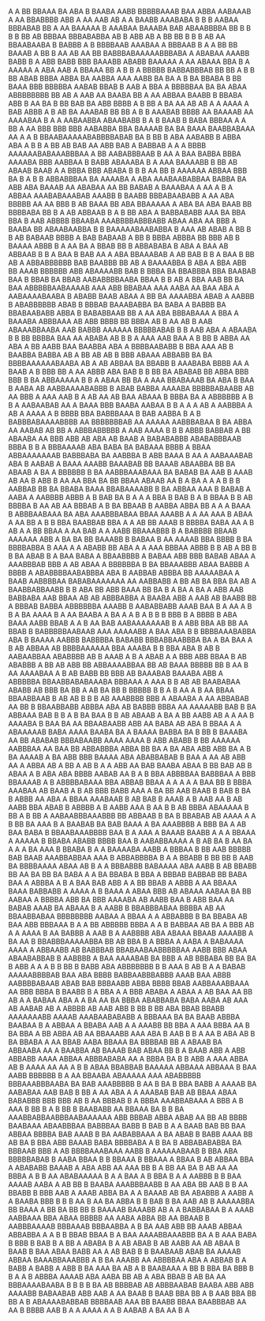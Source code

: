 A A BB BBAAA   BA ABA B BAABA AABB BBBBBAAAB  BAA ABBA AABAAAB A AA BBABBBB  ABB A   AA AAB AB A A BAABB AAABABA     B B B AABAA   BBBABAB BB  A AA   BAAAAA B AAABAA BAAABA   BAB  ABAABBBBA BB   B  B B B BB AB BBBAA BBBABABBA   AB  B ABB AB A  BB BB B B  B AB AA  BBAABAABA B  BABBB A B BBBBAAB AAABAA A    BBBAAB B A     A BB BB  BAAAB A BB   B AA AB  AA  BB  BABBBABAAAAABBBABA     A  ABABAA AAABB BABB  B  A ABB BABB   BBB BAAABB ABABB BAAAAA A AA ABAAA BBA B    A    AAAAA  A ABA   AAB  A BBAAA BB A B   B A BBBBB  BABBABBBAB  BB BB    A B B BB ABAB BBBA ABBA BA  AABBA AAA   AABB BA  BA A B BA  BBABA B BB BAAA BBB BBBBBA AABAB BBAB B AAB A BBA  A BBBBBAA BA BA ABAA ABBBBBBBB BB  AB A  AAB AA BAABA BB   A  AA ABBAA    BAABB B  BBABA ABB B AA BA   B  BB BAB BA  ABB BBBB A B  BB  A  BA  AA  AB AB  A A    AAAA A  BAB ABBB A  B AB   BA AAABAB BB BB A B B AAABAB BBBB AA  BAAAAB AA  AAAABAA B  A A AABAABBA ABAABABB  B A B   BAAB B  BABA BBBAA     A  A     BB A AA BBB BBB  BBB  AABABBA     BBA BAAAAB BA BA BAAA BAABBABAAA   AA A  A B BBAABAAAAABABBBBABAB BA B BB B ABA AABABB B  ABBA  ABA  A B B A BB AB BAB AA      ABB  BAB A  BABBAB A A   A  BBBB AAAAAABABAAABBBAA  A BB  AABABBBAAB B AA A BAA BABBA BBBA  AAAABA BBB  AABBAA B   BABB ABAAABA B A AAA    BAAAABB B  BB AB  ABAAB  BAAB A A BBBA  BBB   ABABA     B B    B   AA BB B AAAAAA ABBAA BBB BA  B A  B  B ABBABBBAA BA AAAABA A ABA AAABAABABBAA BABBA  BA  ABB ABA BAAAB AA ABABAA     AA BB    BABAB A BAAABAA A AA  A   B A  ABBAA AAABABAAABAB AAABB   B  BAABB BBBABAABABB A  AA  ABA BBBBB  AA    AA BBB B  AB BAAA BB   ABA BBAAAAA  A  ABA BA   ABA   BAAB BB BBBBABA BB    B A AB ABBAAB B  A    B BB  ABA A BABBABABB AAA        BA  BBA      BBA  B AAB   ABBBB  BBAABA   AAABBBBABBBABB ABAA  ABA AA BBB  A BAABA  BB ABAABAABBA B B    BAAAAABAABABBA B AAA  AB ABAB A BB B B AB BABAAB BBBB A BAB BABAAB A BB B   BBBA ABBBA BB BBB AB B BAAAA ABBB B  A   AA BA A    BBAB  BB   B  ABBABABA B  ABA   A  BAA     AB ABBAAB B B A BAA B  BAB  AA A    ABA  BBAAABAB A AB  BAB  B B  A BAA  B BB AB A ABBABBBBBB BAB     BAABBB BB AB A BAAAABBA   B ABA A  BBA ABB BB AAAB BBBBBB   ABB ABAAAABB BAB B BBBA BA BBABBBA BBA BAABAB BAA B  BBAB BA  BBAB AABABBBBAABA BBAA  B B AB A BBA AAB  BB  BA  BAA ABBBBBAABAAAAB AAA ABB BBABAA AAA AABA  AA   BAA  ABA   A AABAAAABAABA  B ABABB  BAAB ABAA   A BB    BA AAAABBA  ABAB A AABBB B ABABBBBBB   ABAB    B BBBAB BAAABABBA    BA BABA A  BABBB BA BBABAABABB ABBA B  BABABBAAB BB  A  AA ABA BBBABAAA A BBA A BAAABA ABBBAAA AB ABB BBBB BB BBBA AB B AA  AB  B AAB ABAAABBAABA  AAB BABBB    AAAAAA BBBBBABAB   B B  AAB ABA A ABAABA B  B BB BBBBA  BAA AA ABABA AB  B  B A AAA   AAB BAA A     B BB B ABBA AA ABA A   BB AABB BAA  BAABBA ABA A  BBBBAABABB  B BBA AAA  AB B BAABBA BABBA AB A BB AB AB B BBB ABAAA ABBABB BA BA BBBBAAAAAABAABA AB A AB  ABBAA BA  BBABB    B AAABABA BBBB AA A BAAB A B  BBB BB  A AA  ABBB ABA BAB B B BB BA  ABABAB  BB ABBA   BBB BBB B BA ABBAAAAA  B  B A   ABAA  BB   BA A  AAA  BBABAAAB BA ABA  B BAA  B AABA AB AABBAAAABABBB B ABAB BABBA    AAAABA BBBBBABAABB AB AA     BBB    A AAA  AAB  B A AB AA AB BAA  ABAAA B BBBA BA  A ABBBBBB A B B   A AABAABAB AA A BAAA  BBB BAABA  AABAA B B A  A  A AB A AABBBA A AB A AAAA  A B BBBB BBA  BABBBAAA B BAB  AABBA    B A B BABBBABAAAABBBB AA   BBBBBBBAB AA AAAAA AABBBABAA   B BA ABBA AA AABAB AB BB  A  ABBBABBBBB A  AAB AAAA B B B  ABBB BABBAB   A  BB   ABAABA  AA BBB  ABB AB     ABA AB BAAB   A BABABABBB ABABABBBAAB BBBA  B  B A        BBBAAAAB   ABA BABA BA BABAAA   BBBB A BBAA ABBAAAAAAAB      BABBBABA BA AABBBA  B ABB   BAAA   B AA   A AABAAABAB ABA  B AABAB  A  BAAA AAABB BAAABAB BB BAAAB  ABAABBA BB  BA ABAAB A   BA   A  BBBBBB  B BA AABBBAAABAAA BA    BABAB BA AAB  B AAAB     AB  AA B ABB B AA   AA BBA  BA BB BBAA ABAAB  AA  B A BA A A A B   B B   AABBAB  BB  BA BBABA BAAA BBABAAAABB B BA  ABBAA  AAA   B   BABAB     A   AABA    A   AABBBB ABBB A B BAB BA   B A A A BBA B  BAB B A   B   BBAA B B AB BBBBA B AA AB AA BBBAB A B BA BBAAB B AABBA  ABBA BB  A  A  A BAAA B ABBBAABAAA BA ABA  AAABBBABAA BBAA AAABB A  A  AA AAA B ABAA A  AA BB A B  B  BBA    BAABBAB BBA A A  AB BB AAAB B BBBBA   BABA AA A B   AB A      A  BB  BBAA A AA  BAB A  A AABB   BBAAABBB B   A BABBBB BBAAB AAAAAA ABB A  BA BA BB BAAABB B BABAA B  AA  AAAAB   BBA BBBB    B BA BBBBABBA B AAA A A ABABB BB ABA A A AAA  BBBAA ABBB  B  B AB A BB  B B   BA  ABAB   B A     BAA BABA A  BBAABBBB A  BABAA ABB BBB BABAB ABAA A   AAABBBAB  BBB   A AB ABAA  A BBBBBBA  B BA  BBAAABBB  ABAA     BABBB A BBBB   A  ABABBBBAABABBBA  ABA   B AABBAB   ABBBA BB AAAAABAA A BAAB AABBBBAA    BABABAAAAAAA AA AABBABB A BB  AB BA BBA BA AB A   BAABBABBAABB   B B  ABA BB ABB BAAA  BB  BA B A BA A BA A ABB  AAB BABBABA AAB  BBAA AB AB ABBBABBA A  BAABA ABB A AAB AB   BAABB   BB A BBBAB BABBA ABBBBBBA AAABB  B AABABBABB AAAB BAA B  A AA  A B   B A  BA AAAA B A AA BAABA A   BA A A  B A  B B B   BBB B A BBBB  B ABA BAAA AABB BBAB A A  B AA BAB AABAAAAAAAB  B A ABB BBA AB BB AA   BBAB B   BABBBBBAABAAB AAA  AAAAABB A BAA ABA B B  BBBBAAABABBA ABA B BAAAA AABBB BABBBBA BABABB BBBABBAABBBA  BA A    BA BAA A B AB  ABBAA    AB  BBBBAAAAAA BBA    AAABA B  B BBA ABA  B AB   B  AABAABBAA  ABABBBB AB B   AAAB A B A ABAB  A   A BBB ABB BBAA    B  AB ABABBB A  BB AB ABB BB  ABBAAAABBAA BB AB BAAA  BBBBB  BB B AA  B  AA AAAABAA A B AB BABB BB BBB AB BAAABAB BAAABA  ABB  A ABBBBBA BBAABBABABAAABA BBBAAA A AAA   B  B AB AB BAABABAA ABABB   AB BBB BA BB  A  AB BA    BB B      BBBBB B B A B   AA A B AA    BBAA BBAABBAAB B AB   AB B B B AB AAABBBB  BBB    A ABAABA A AA ABBABAB AA BB    B BBAABBABB ABBBA ABA  AB  BABBB  BBBA AA AAAAABB BAB   B BA ABBAAA BAB B B A B  BA BAA     B B AB ABAAB    A BA  A BB AABB   AB A   A    AA B AAAABA B  BAA BA  AA BBAABAABB  ABB AA BABA   AB  ABA   B BBAA A  A ABAAAAAB BABA AAAA BAABA BA A BAAAA BABBA BA B BB B BAAABA   AA BB ABABAB BBBABAABB AAAA AAAA  B ABB ABABB  B BB AAAAAA AABBBAA AA    BAA BB ABBABBBA ABBA BB  BA  A  BA ABA  ABB ABB BA  A  B  BA AAAAB A BA ABB BBB BAAAA  ABA  ABABBABAB B BAA  A  AA AB  ABB AA  A ABBA AB A BB  A AB B A  A  ABB AA  BAB BAABA ABAA  B BB  BAB AB  B    ABAA A B ABA ABA BBBB AABAB  AA B A   B BBA ABBBBAA BABBBAA   A BBB BBAAAAB A B ABBBBABAAA BBA ABBAB BBAA A A A   A A BAA BB  B BBBA  AAABAA    AB BAAB A  B AB BBB BABB AAA  A  BA BB AAB  BAAB B BAB B BA B ABBB AA ABA A BBAA AAABAAB  B AB BAB  B   AAAB A B     AAB  AA  B AB AABB  BBA  ABAB   B ABBBB A  B  AABB AAA B AA B B AB   BBBA  ABAAAAA B BB  A B BB A  AABAABBBAAABBB BB  ABBAAB    B    BA B BBABAB AB AAAA A A B BB  BA AAA B    A  BAABAB  BA BAB BAAA  A  BA AAABBBB A BBB  BA   A AB BAA   BABA B  BBAABAAABBBB BAA  B A AAA  A   BAAAB   BAABB A  A A BBAAA  A   AAAAA B BBABA ABABB BBBB BAA B AABABBAAAA A B AB   BA B AA BA A A A   BA AAA B BBABA  B A  A BAAAABA   AABB A BBBAA B BB AAB BBBBB   BAB  BAAB  AAABBABBAA AAA B  ABBABBBBA  B A A  BBABB B  BB BB  B  AAB BA BBBBAAAA  ABAA   AB  B A A   BBBABBB  BABAAAA  ABA AABB B AB BBABB BB AA  BA BB BA BABA A A  BA BBABA B  BBA A BBBAB BABBAB BB BABA BAA A ABBBA   A B A BAA BAB  ABB A   A BB  BBAB A  ABBB A AA BBAAA  BAAA  BABBABB A  AAAA  A B BAAA   A  ABAA BBB AB ABAAA AABAA   BA  BB AABAA A BBBBA ABB BA BBB    AAAABA AB  AABB  BAA   B ABB BAA AA BABAB AAAB   BA  ABAAA B A AABB  B BBABBBABAA BBBBA  AB  AA BBAABBABAA BBBBBBBB AABAA A    BBAA A A ABBABBB   B BA    BBABA AB BAA   ABB  BBBAAA B A    A  BB ABBBBB  BBBA A  A B BABBAA AB  BA A    BBB AB  A A AAAA B AA BABBB A   AAB B       A AABBBB ABA  ABAAA  BBAAB AAAABB A BA   AA  B  BBABBBAAAAABBA  BB AB   BBA B A  BBBA A AABA  A BABAAAA AAAA  A ABBAABB AB     BABBBAB BBABAABAABBBBBAA AABB BBB ABAA    ABAABABBAB B AABBBB A BAA AAAABAB   BA  BBB   A AB BBBABA BB BA BA  B  ABB A       A A B B BB B BABB ABA  ABBBBBBB B B AAA B AB B A A  BABAB  AAAAABBBBAB BAA  ABA BBBB BABBAABBBABBB AAAB BAA ABBB   AABBBBABAAB ABAB BAB BBBAABB ABBA BBBB  BBAB AABBAAABBAAA AA  BBB BBBA B   BAABB  B A   BBA A A BBB ABABA A ABAA A AB  BAA   AA BB AB  A A BABAA ABA A A BA  AA BA  BBBA ABABBABA     BABA AABA  AB  AAA AB    AABAB AB A ABBBB AB  AAB ABB B BB  B BB ABA BBAB BBABB AAAAAAABB AAAAB AAABAABABABB  A BBBAAA  BA BA BAAB     ABBBA   BAABAA B A ABBAA  A    BBABA  AAB A A AAABB  BB BBA A AAA  BBBA AA B  BA BBA  A BB ABBA AB AA  BBAAABB AAA  ABA B  AAB  B  B A  AA B ABA AB    B   BA BBABA  A AA  BBAB  AABA  BBAAA BA  BBBBAB BB A   ABAAB BA  ABBAABA  AA  A    BAABBA AB BAAAB  BAB ABAA BB  B A BAAB  ABB A ABB ABBABB  AAAA ABBAA ABBBABABA AA  A  BBBA BA B  B ABB A  AAA ABBA  AB   B AAAA  AA AA  A  B  B ABAA BBABBAB  BAAAAA ABBAAA  ABBAAA B BAA  AABB  BBBBBB B  A AA BBAABA  ABAAAAA   AAA ABABBBBB   BBBAAABBBAABA  BA BAB AAABBBBB B AA  B BA   B  BBA BABB A AAAAB  BA  AABABAA   AAB   BAB B    BB A  AA ABA   A  A AAABAB    BAB    AB BBAA  ABAA  BABABBB    BBB BBB AB B AA BBBAB   B  A BBBA AAABBABAAA   A    BBB A B  AAA  B  BB  B  A B BB B BAABABB AA   BBAAA BA B B BA  AAABBABBAABBBAABAAAAAA ABB   BBBAB ABBA ABAB AA BB AB  BBBB BAABAAA ABAABBBAA BABBBAA  BABB B   BAB B    A A BAAB BAB  BB BAA ABBAA BBBBA BAB AAAB  B BA AABABBAAA A BA ABAB  B BABB AAAA BB AB BA   B BBA ABB  BAAAB  BABA    BBBBABA  A B BA B ABBABABABBA BA BBBAAB BBB A AB BBBBAAABAAA  AABB  B AAAAAABAAB B BBA ABA BBBBBABAB   B  AABA    BBAA  B B  BBAAA   B   BBAAA  A BBAA  B  AB  ABBAA BBA A ABABABB   BAAAB A  ABA  ABB AA AAA BB B A   BB AA   BA B AB AA  AA  BBBA  A B B  AA ABABAAAAA B  A  A BAA A B  BBA  B A  A AABBB   B B  BAA AAAAB AABA    A AB BB  B   BAABA AAABBBAABB B  AA ABA BB AAB B B AA BBABB B  BBB   AAB A AAAB ABBA BA A A BAAAB  AB BA ABABBB A AABB    A A  BAABA  BBB B B B AA  B   AA BA ABBA B B BAB B BA    AAB AB B AAAAABBA   BB  BAAA A BB BA BB BB  B   BAAAAB  BAAABB  AB A  A BABBABAA B A AAAB AABBAAA BBA ABAA BBBBB AA AABA   ABBA BB AA BBAAB B AABBBAAAAB BBBAAAB BBBAABBA A B BA  AAB ABB BB  AAAB  ABBAA ABBABBA A A  B B  BBAB BBAA  B A BAA AAAABBAAABBB BA  A B AAA  BABA B BBB B   BAB B A BB A ABABA B A AB ABAB  B   AB AABB AA  AB  ABAA B   BAAB B  BAA ABAA BABB AA   A  AB   BAB B B BAABAAB ABAB BA  AAAAB ABBAA BAAABBAAABBB   A  B BA AAABB AA ABBBBAA ABA A ABBAB B  A  BABB A BABB A ABB  B  BA AAA  BA   AB A  B  BAABAAA A BB B    BBA BA BBB B B A A    B  ABBBA AAAAB ABA AABA BB AB  A ABA BBAB   B AB BA  AA BBBAAAABAABA    B B B  B  BA AB   BBBBAB AB ABBBAABAB  BAABA ABB   ABB AAAABB BABAABAB   ABB AAB  A AA BAAB  B  BAAB  BBA BB A B AAB BBA BB BB A B ABAAAABABBAB  BBBBAAB AAA  BB BAABB BBAA BAABBBAB AA AA B  BBBB AAB   B A  A  AAAA  A    A  B AABAB   A BA  AA  B     A